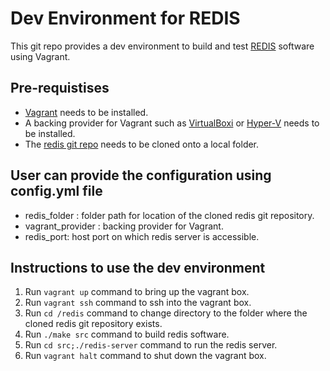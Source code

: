 # Dev Environment for REDIS

This git repo provides a dev environment to build and test [REDIS](https://github.com/redis)
software using Vagrant.

## Pre-requistises
- [Vagrant](https://www.vagrantup.com) needs to be installed.
- A backing provider for Vagrant such as [VirtualBoxi](https://www.virtualbox.org) or [Hyper-V](https://learn.microsoft.com/en-us/virtualization/hyper-v-on-windows/quick-start/enable-hyper-v) needs to be installed.
- The [redis git repo](https://github.com/redis) needs to be cloned onto a local folder.

## User can provide the configuration using config.yml file
- redis_folder : folder path for location of the cloned redis git repository.
- vagrant_provider : backing provider for Vagrant.
- redis_port: host port on which redis server is accessible.

## Instructions to use the dev environment
1. Run `vagrant up` command to bring up the vagrant box.
2. Run `vagrant ssh` command to ssh into the vagrant box.
3. Run `cd /redis` command to change directory to the folder where the cloned redis git repository exists.
4. Run `./make src` command to build redis software.
5. Run `cd src;./redis-server` command to run the redis server.
6. Run `vagrant halt` command to shut down the vagrant box.
